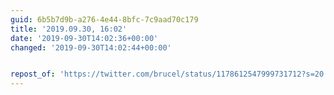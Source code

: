 ```yaml
---
guid: 6b5b7d9b-a276-4e44-8bfc-7c9aad70c179
title: '2019.09.30, 16:02'
date: '2019-09-30T14:02:36+00:00'
changed: '2019-09-30T14:02:44+00:00'


repost_of: 'https://twitter.com/brucel/status/1178612547999731712?s=20'
---
```



